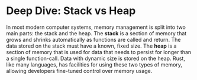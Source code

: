 # Deep Dive: Stack vs Heap

In most modern computer systems, memory management is split into two main parts: the stack and the heap. The **stack** is a section of memory that grows and shrinks automatically as functions are called and return. The data stored on the stack must have a known, fixed size. The **heap** is a section of memory that is used for data that needs to persist for longer than a single function-call. Data with dynamic size is stored on the heap. Rust, like many languages, has facilities for using these two types of memory, allowing developers fine-tuned control over memory usage.